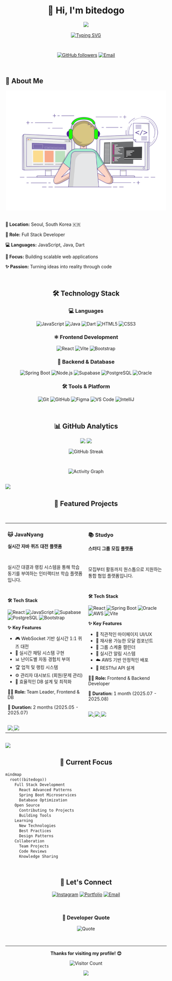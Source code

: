 <div align="center">

# 👋 Hi, I'm bitedogo

<img src="https://capsule-render.vercel.app/api?type=waving&color=gradient&customColorList=6,11,20&height=200&section=header&text=Full%20Stack%20Developer&fontSize=50&fontAlignY=35&animation=twinkling&fontColor=ffffff" />

[![Typing SVG](https://readme-typing-svg.demolab.com?font=Fira+Code&weight=600&size=28&duration=3000&pause=1000&color=00D9FF&center=true&vCenter=true&width=600&lines=Building+Amazing+Web+Apps;Solving+Problems+Creatively;Always+Learning+%26+Growing)](https://git.io/typing-svg)

<br/>

[![GitHub followers](https://img.shields.io/github/followers/bitedogo?style=for-the-badge&logo=github&labelColor=1a1b27&color=70a5fd)](https://github.com/bitedogo)
[![Email](https://img.shields.io/badge/Email-Contact_Me-EA4335?style=for-the-badge&logo=gmail&logoColor=white)](mailto:your.email@example.com)

</div>

<br/>

## 🚀 About Me

<div align="center">

<img alt="Coding" width="500" src="https://raw.githubusercontent.com/devSouvik/devSouvik/master/gif3.gif">

</div>

<br/>

**📍 Location:** Seoul, South Korea 🇰🇷

**💼 Role:** Full Stack Developer

**💻 Languages:** JavaScript, Java, Dart

**🎯 Focus:** Building scalable web applications

**✨ Passion:** Turning ideas into reality through code

<br/>

<div align="center">

## 🛠️ Technology Stack

### 💻 Languages

![JavaScript](https://img.shields.io/badge/JavaScript-323330?style=for-the-badge&logo=javascript&logoColor=F7DF1E)
![Java](https://img.shields.io/badge/Java-ED8B00?style=for-the-badge&logo=openjdk&logoColor=white)
![Dart](https://img.shields.io/badge/Dart-0175C2?style=for-the-badge&logo=dart&logoColor=white)
![HTML5](https://img.shields.io/badge/HTML5-E34F26?style=for-the-badge&logo=html5&logoColor=white)
![CSS3](https://img.shields.io/badge/CSS3-1572B6?style=for-the-badge&logo=css3&logoColor=white)

### ⚛️ Frontend Development

![React](https://img.shields.io/badge/React-20232A?style=for-the-badge&logo=react&logoColor=61DAFB)
![Vite](https://img.shields.io/badge/Vite-646CFF?style=for-the-badge&logo=vite&logoColor=white)
![Bootstrap](https://img.shields.io/badge/Bootstrap-7952B3?style=for-the-badge&logo=bootstrap&logoColor=white)

### 🔧 Backend & Database

![Spring Boot](https://img.shields.io/badge/Spring_Boot-6DB33F?style=for-the-badge&logo=springboot&logoColor=white)
![Node.js](https://img.shields.io/badge/Node.js-339933?style=for-the-badge&logo=nodedotjs&logoColor=white)
![Supabase](https://img.shields.io/badge/Supabase-3ECF8E?style=for-the-badge&logo=supabase&logoColor=white)
![PostgreSQL](https://img.shields.io/badge/PostgreSQL-316192?style=for-the-badge&logo=postgresql&logoColor=white)
![Oracle](https://img.shields.io/badge/Oracle-F80000?style=for-the-badge&logo=oracle&logoColor=white)

### 🛠️ Tools & Platform

![Git](https://img.shields.io/badge/Git-F05032?style=for-the-badge&logo=git&logoColor=white)
![GitHub](https://img.shields.io/badge/GitHub-181717?style=for-the-badge&logo=github&logoColor=white)
![Figma](https://img.shields.io/badge/Figma-F24E1E?style=for-the-badge&logo=figma&logoColor=white)
![VS Code](https://img.shields.io/badge/VS_Code-007ACC?style=for-the-badge&logo=visualstudiocode&logoColor=white)
![IntelliJ](https://img.shields.io/badge/IntelliJ-000000?style=for-the-badge&logo=intellijidea&logoColor=white)

</div>

<br/>

<div align="center">

## 📊 GitHub Analytics

<img height="180em" src="https://github-readme-stats.vercel.app/api?username=bitedogo&show_icons=true&theme=tokyonight&include_all_commits=true&count_private=true&hide_border=true&bg_color=0d1117"/>
<img height="180em" src="https://github-readme-stats.vercel.app/api/top-langs/?username=bitedogo&layout=compact&theme=tokyonight&hide_border=true&bg_color=0d1117"/>

<br/>

![GitHub Streak](https://streak-stats.demolab.com?user=bitedogo&theme=tokyonight&hide_border=true&background=0d1117&stroke=00D9FF&ring=00D9FF&fire=FF6B6B&currStreakLabel=00D9FF)

<br/>

![Activity Graph](https://github-readme-activity-graph.vercel.app/graph?username=bitedogo&bg_color=0d1117&color=00d9ff&line=00d9ff&point=ff6b6b&area=true&hide_border=true)

</div>

<br/>

<img src="https://user-images.githubusercontent.com/73097560/115834477-dbab4500-a447-11eb-908a-139a6edaec5c.gif">

<br/>

<div align="center">

## 🎯 Featured Projects

</div>

<br/>

<table>
<tr>
<td width="50%" valign="top">

### 🐱 JavaNyang

**실시간 자바 퀴즈 대전 플랫폼**

<br/>

실시간 대결과 랭킹 시스템을 통해 학습 동기를 부여하는 인터랙티브 학습 플랫폼입니다.

<br/>

**🛠 Tech Stack**

![React](https://img.shields.io/badge/-React-61DAFB?style=flat-square&logo=react&logoColor=black)
![JavaScript](https://img.shields.io/badge/-JavaScript-F7DF1E?style=flat-square&logo=javascript&logoColor=black)
![Supabase](https://img.shields.io/badge/-Supabase-3ECF8E?style=flat-square&logo=supabase&logoColor=white)
![PostgreSQL](https://img.shields.io/badge/-PostgreSQL-316192?style=flat-square&logo=postgresql&logoColor=white)
![Bootstrap](https://img.shields.io/badge/-Bootstrap-7952B3?style=flat-square&logo=bootstrap&logoColor=white)

**✨ Key Features**

- 🎮 WebSocket 기반 실시간 1:1 퀴즈 대전
- 💬 실시간 채팅 시스템 구현
- 📊 난이도별 자동 경험치 부여
- 🏆 업적 및 랭킹 시스템
- ⚙️ 관리자 대시보드 (회원/문제 관리)
- 💾 효율적인 DB 설계 및 최적화

**👨‍💻 Role:** Team Leader, Frontend & DB

**📅 Duration:** 2 months (2025.05 - 2025.07)

<br/>

<a href="https://github.com/hyunsupLee/JavaNyang.git">
<img src="https://img.shields.io/badge/View_Repository-181717?style=for-the-badge&logo=github&logoColor=white"/>
</a>
<a href="https://docs.google.com/presentation/d/1TA1lQMKMNWsvSufgtsyLxarcmcRirishBRSCtQrsB6A/edit?usp=sharing">
<img src="https://img.shields.io/badge/Presentation-EA4335?style=for-the-badge&logo=google&logoColor=white"/>
</a>

</td>
<td width="50%" valign="top">

### 📚 Studyo

**스터디 그룹 모집 플랫폼**

<br/>

모집부터 활동까지 원스톱으로 지원하는 통합 협업 플랫폼입니다.

<br/>

**🛠 Tech Stack**

![React](https://img.shields.io/badge/-React-61DAFB?style=flat-square&logo=react&logoColor=black)
![Spring Boot](https://img.shields.io/badge/-Spring_Boot-6DB33F?style=flat-square&logo=springboot&logoColor=white)
![Oracle](https://img.shields.io/badge/-Oracle-F80000?style=flat-square&logo=oracle&logoColor=white)
![AWS](https://img.shields.io/badge/-AWS-232F3E?style=flat-square&logo=amazonaws&logoColor=white)
![Vite](https://img.shields.io/badge/-Vite-646CFF?style=flat-square&logo=vite&logoColor=white)

**✨ Key Features**

- 👤 직관적인 마이페이지 UI/UX
- 🎨 재사용 가능한 모달 컴포넌트
- 📅 그룹 스케줄 캘린더
- 🔔 실시간 알림 시스템
- ☁️ AWS 기반 안정적인 배포
- 🔗 RESTful API 설계

**👨‍💻 Role:** Frontend & Backend Developer

**📅 Duration:** 1 month (2025.07 - 2025.08)

<br/>

<a href="https://github.com/hyunsupLee/react-study-o.git">
<img src="https://img.shields.io/badge/Frontend_Repo-181717?style=for-the-badge&logo=github&logoColor=white"/>
</a>
<a href="https://github.com/hyunsupLee/tjspring.git">
<img src="https://img.shields.io/badge/Backend_Repo-181717?style=for-the-badge&logo=github&logoColor=white"/>
</a>
<a href="https://www.figma.com/deck/wcNAN0dl7TiPoTO4TzYsaJ/StudyO-PPT?node-id=1-140&t=luXpFAMdXpBx1cVP-1">
<img src="https://img.shields.io/badge/Presentation-F24E1E?style=for-the-badge&logo=figma&logoColor=white"/>
</a>

</td>
</tr>
</table>

<br/>

<img src="https://user-images.githubusercontent.com/73097560/115834477-dbab4500-a447-11eb-908a-139a6edaec5c.gif">

<br/>

<div align="center">

## 💼 Current Focus

</div>

```mermaid
mindmap
  root((bitedogo))
    Full Stack Development
      React Advanced Patterns
      Spring Boot Microservices
      Database Optimization
    Open Source
      Contributing to Projects
      Building Tools
    Learning
      New Technologies
      Best Practices
      Design Patterns
    Collaboration
      Team Projects
      Code Reviews
      Knowledge Sharing
```

<br/>

<div align="center">

## 🤝 Let's Connect

[![Instagram](https://img.shields.io/badge/Instagram-E4405F?style=for-the-badge&logo=instagram&logoColor=white)](https://www.instagram.com/rexisfine?igsh=MWxlcml4aTRjeG96dw%3D%3D&utm_source=qr)
[![Portfolio](https://img.shields.io/badge/Portfolio-000000?style=for-the-badge&logo=safari&logoColor=white)](#)
[![Email](https://img.shields.io/badge/Email-EA4335?style=for-the-badge&logo=gmail&logoColor=white)](mailto:your.email@example.com)

</div>

<br/>

<div align="center">

### 💭 Developer Quote

![Quote](https://quotes-github-readme.vercel.app/api?type=horizontal&theme=tokyonight)

<br/>

---

**Thanks for visiting my profile! 😊**

![Visitor Count](https://komarev.com/ghpvc/?username=bitedogo&color=00d9ff&style=for-the-badge)

<img src="https://capsule-render.vercel.app/api?type=waving&color=gradient&customColorList=6,11,20&height=100&section=footer" />

</div>
